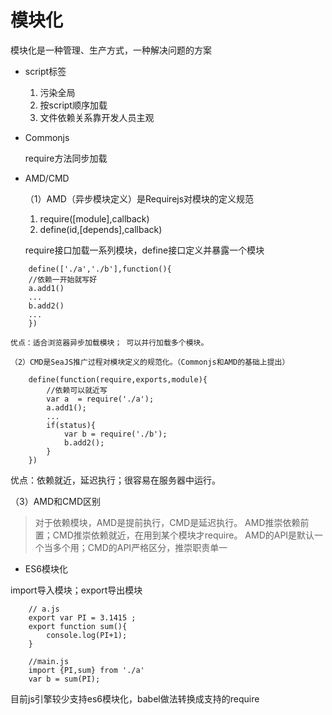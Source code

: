 # 模块化


模块化是一种管理、生产方式，一种解决问题的方案


+ script标签
  1. 污染全局
  2. 按script顺序加载
  3. 文件依赖关系靠开发人员主观

+ Commonjs    
	
	require方法同步加载

+ AMD/CMD
	
	（1）AMD（异步模块定义）是Requirejs对模块的定义规范
	
	1. require([module],callback)
	2. define(id,[depends],callback)

	require接口加载一系列模块，define接口定义并暴露一个模块
	
```
	define(['./a','./b'],function(){
	//依赖一开始就写好
	a.add1()
	...
	b.add2()
	...
	})
``` 
	
	优点：适合浏览器异步加载模块； 可以并行加载多个模块。
	
	（2）CMD是SeaJS推广过程对模块定义的规范化。（Commonjs和AMD的基础上提出）
	
```
	define(function(require,exports,module){
		//依赖可以就近写
		var a  = require('./a');
		a.add1();
		...
		if(status){
			var b = require('./b');
			b.add2();
		}
	})
```

优点：依赖就近，延迟执行；很容易在服务器中运行。

（3）AMD和CMD区别

> 对于依赖模块，AMD是提前执行，CMD是延迟执行。
> AMD推崇依赖前置；CMD推崇依赖就近，在用到某个模块才require。
> AMD的API是默认一个当多个用；CMD的API严格区分，推崇职责单一

+ ES6模块化

import导入模块；export导出模块
```
	// a.js
	export var PI = 3.1415 ;
	export function sum(){
		console.log(PI+1);
	}
	
	//main.js
	import {PI,sum} from './a'
	var b = sum(PI);
```

目前js引擎较少支持es6模块化，babel做法转换成支持的require 


